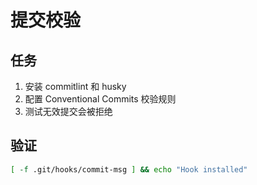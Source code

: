 # 提交校验

## 任务
1. 安装 commitlint 和 husky
2. 配置 Conventional Commits 校验规则
3. 测试无效提交会被拒绝

## 验证
```bash
[ -f .git/hooks/commit-msg ] && echo "Hook installed"
```
